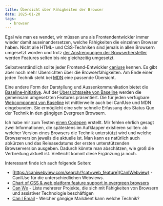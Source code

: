```yaml
---
title: Übersicht über Fähigkeiten der Browser
date: 2025-01-20
tags:
  - browser
---
```


Egal wie man es wendet, wir müssen uns als Frontendentwickler immer wieder damit auseinandersetzen, welche Fähigkeiten die einzelnen Browser haben. Nicht alle HTML- und CSS-Techniken sind jemals in allen Browsern umgesetzt worden und trotz [der Anstrengungen der Browserhersteller](kooperation-der-browserhersteller.html) werden Features selten bis nie gleichzeitig umgesetzt.

Selbstverständlich sollte jeder Frontend-Entwickler [caniuse](https://caniuse.com) kennen. Es gibt aber noch mehr Übersichten über die Browserfähigkeiten. Am Ende einer jeden Technik steht bei [MDN](https://developer.mozilla.org/en-US/docs/Web) eine passende Übersicht. 

Eine andere Form der Darstellung und Aussenkommunikation bietet die [Baseline-Initiative](https://web-platform-dx.github.io/web-features/). Auf der [Übersichtsseite von Baseline](https://web.dev/baseline) werden die gemeinsam umgesetzten Features präsentiert. Die für jeden verfügbare [Webcomponent von Baseline](https://github.com/web-platform-dx/baseline-status) ist mittlerweile auch bei CanIUse und MDN eingebunden. Sie ermöglicht eine sehr schnelle Erfassung des Status Quo der Technik in den gängigen Evergreen Browsern.

Ich habe mir zum Testen [einen Codepen](https://codepen.io/jensgro/pen/dPbKdzm) erstellt. Mir fehlen ehrlich gesagt zwei Informationen, die spätestens im Aufklapper existieren sollten: ab welcher Version eines Browsers die Technik unterstützt wird und welche Browserversion jeweils die aktuelle ist. Man kann es natürlich auch abkürzen und das Releasedatums der ersten unterstützenden Browserversion ausgeben.
Dadurch könnte man abschätzen, wie groß die Verbreitung aktuell ist. Vielleicht kommt diese Ergänzung ja noch.

Interessant finde ich auch folgende Seiten:

- [https://caniwebview.com/search/?cat=web_feature](CanIWebview) - CanIUse für die unterschiedlichen Webviews.
- [Chart of CSS & web platform feature support in evergreen browsers](https://www.fffuel.co/rrready/)
- [Can We](https://canwe.dev/) - Liste mehrerer Projekte, die sich mit Fähigkeiten von Browsern und assistiver Technologie beschäftigen
- [Can I Email](https://www.caniemail.com/) - Welcher gängige Mailclient kann welche Technik?